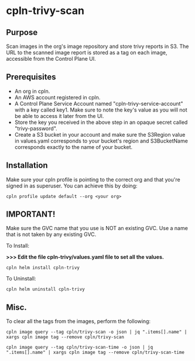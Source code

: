 # cpln-trivy-scan

## Purpose

Scan images in the org's image repository and store trivy reports in S3. The URL to the scanned image report is stored as a tag on each image, accessible from the Control Plane UI.

## Prerequisites

- An org in cpln.
- An AWS account registered in cpln.
- A Control Plane Service Account named "cpln-trivy-service-account" with a key called key1. Make sure to note the key's value as you will not be able to access it later from the UI.
- Store the key you received in the above step in an opaque secret called "trivy-password".
- Create a S3 bucket in your account and make sure the S3Region value in values.yaml corresponds to your bucket's region and S3BucketName corresponds exactly to the name of your bucket.


## Installation

Make sure your cpln profile is pointing to the correct org and that you're signed in as superuser. You can achieve this by doing:

```
cpln profile update default --org <your org>
```

## IMPORTANT!
Make sure the GVC name that you use is NOT an existing GVC. Use a name that is not taken by any existing GVC.


To Install:

**>>> Edit the file cpln-trivy/values.yaml file to set all the values.**

```
cpln helm install cpln-trivy
```

To Uninstall:

```
cpln helm uninstall cpln-trivy
```


## Misc.

To clear all the tags from the images, perform the following:

```
cpln image query --tag cpln/trivy-scan -o json | jq ".items[].name" | xargs cpln image tag --remove cpln/trivy-scan

cpln image query --tag cpln/trivy-scan-time -o json | jq ".items[].name" | xargs cpln image tag --remove cpln/trivy-scan-time

```

